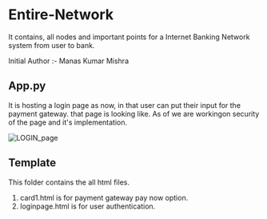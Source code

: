# Entire-Network
It contains, all nodes and important points for a Internet Banking Network system from user to bank.

Initial Author :- Manas Kumar Mishra
## App.py

It is hosting a login page as now, in that user can put their input for the payment gateway.
that page is looking like. As of we are workingon security of the page and it's implementation.

![LOGIN_page](https://user-images.githubusercontent.com/47395502/110748206-64d63600-8265-11eb-90fc-1949e3383fbd.PNG)

## Template
This folder contains the all html files.

1. card1.html is for payment gateway pay now option.
2. loginpage.html is for user authentication.

